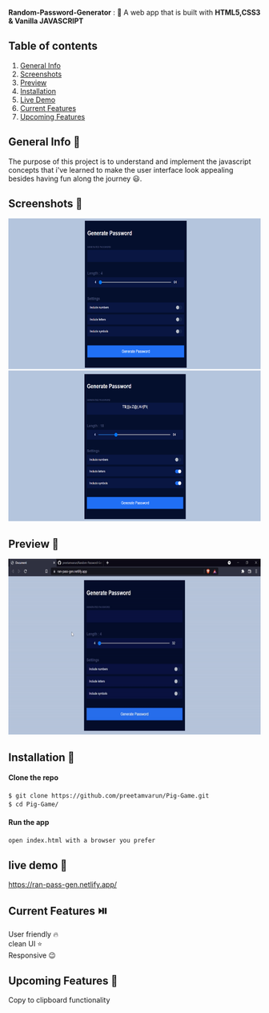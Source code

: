 **Random-Password-Generator** : :jack_o_lantern:
A web app that is built with **HTML5,CSS3 & Vanilla JAVASCRIPT**  

## Table of contents
1. [General Info](#general-info-)
2. [Screenshots](#screenshots-)
3. [Preview](#preview-)
4. [Installation](#Installation-)
5. [Live Demo](#live-demo-)
6. [Current Features](#currentFeatures)
7. [Upcoming Features](#Upcoming-features-)

## General Info 📝
The purpose of this project is to understand and implement the javascript concepts that i've learned to make the user interface look appealing besides having fun along the journey :smiley:.

## Screenshots 📸
<img src = "images/a.png" alt = "taskListImage" height = 300 width = 600>
<img src = "images/b.png" alt = "taskListImage" height = 300 width = 600>


## Preview 🎥
<img src = 'images/preview.gif' alt = 'preview' height = 350 width = 600>

## Installation 📀
#### Clone the repo
```sh
$ git clone https://github.com/preetamvarun/Pig-Game.git
$ cd Pig-Game/
```
#### Run the app
```sh
open index.html with a browser you prefer
```

## live demo 👾
https://ran-pass-gen.netlify.app/

<a name = "currentFeatures"> </a>
## Current Features ⏯️
User friendly 🔥 <br>
clean UI ⭐ <br>
Responsive 😉

## Upcoming Features 🌠
Copy to clipboard functionality

